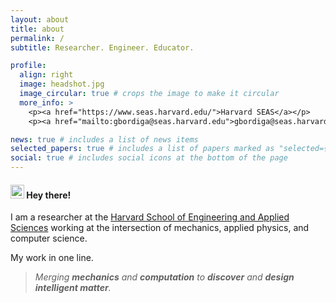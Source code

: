 ```yaml
---
layout: about
title: about
permalink: /
subtitle: Researcher. Engineer. Educator.

profile:
  align: right
  image: headshot.jpg
  image_circular: true # crops the image to make it circular
  more_info: >
    <p><a href="https://www.seas.harvard.edu/">Harvard SEAS</a></p>
    <p><a href="mailto:gbordiga@seas.harvard.edu">gbordiga@seas.harvard.edu</a></p>

news: true # includes a list of news items
selected_papers: true # includes a list of papers marked as "selected={true}"
social: true # includes social icons at the bottom of the page
---
```


#### <img src="https://media.giphy.com/media/hvRJCLFzcasrR4ia7z/giphy.gif" width="22"> Hey there!

I am a researcher at the [Harvard School of Engineering and Applied Sciences](https://www.seas.harvard.edu/) working at the intersection of mechanics, applied physics, and computer science.

My work in one line.

> *Merging **mechanics** and **computation** to **discover** and **design** **intelligent matter**.*

